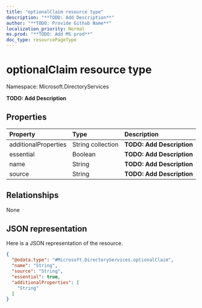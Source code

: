 ```yaml
---
title: "optionalClaim resource type"
description: "**TODO: Add Description**"
author: "**TODO: Provide Github Name**"
localization_priority: Normal
ms.prod: "**TODO: Add MS prod**"
doc_type: resourcePageType
---
```


# optionalClaim resource type


Namespace: Microsoft.DirectoryServices

**TODO: Add Description**

## Properties
|Property|Type|Description|
|:---|:---|:---|
|additionalProperties|String collection|**TODO: Add Description**|
|essential|Boolean|**TODO: Add Description**|
|name|String|**TODO: Add Description**|
|source|String|**TODO: Add Description**|

## Relationships
None

## JSON representation
Here is a JSON representation of the resource.
<!-- {
  "blockType": "resource",
  "@odata.type": "Microsoft.DirectoryServices.optionalClaim"
}
-->
``` json
{
  "@odata.type": "#Microsoft.DirectoryServices.optionalClaim",
  "name": "String",
  "source": "String",
  "essential": true,
  "additionalProperties": [
    "String"
  ]
}
```

